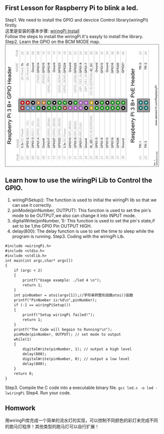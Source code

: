 ## First Lesson for Raspberry Pi to blink a led.
Step1. We need to install the GPIO and devcice Control library(wiringPi) firstly.  
这里是安装的基本步骤: [wiringPi Install](https://www.cnblogs.com/uestc-mm/p/6290521.html)  
Follow the steps to install the wiringPi.It's easyly to install the library.  
Step2. Learn the GPIO on the BCM MODE map.  
![GPIO MAPPING](https://github.com/embedded-learning-group/Linux_Learning/blob/master/20190806_Lesson3/GPIO.png)
## Learn how to use the wiringPi Lib to Control the GPIO.  
1. wiringPiSetup(): The function is used to initial the wiringPi lib so that we can use it correctly.
2. pinMode(pinNumber, OUTPUT): This function is used to set the pin's mode to be OUTPUT,we also can change it into INPUT mode.
3. digitalWrite(pinNumber, 1): This function is used to set the pin's state,if set to be 1,the GPIO Pin OUTPUT HIGH.
4. delay(800): The delay function is use to set the time to sleep while the program is running.
Step3. Coding with the wiringPi Lib.
```
#include <wiringPi.h>
#include <stdio.h>
#include <stdlib.h>
int main(int argc,char* argv[])
{
    if (argc < 2)
    {
        printf("Usage example: ./led 4 \n");
        return 1;
    }
    int pinNumber = atoi(argv[1]);//字符串转整形函数atoi()函数
    printf("PinNumber is:%d\n",pinNumber);
    if (-1 == wiringPiSetup())
    {
        printf("Setup wiringPi failed!");
        return 1;
    }
    printf("The Code will begain to Running!\n");
    pinMode(pinNumber, OUTPUT); // set mode to output 
    while(1) 
    {
        digitalWrite(pinNumber, 1); // output a high level 
        delay(800);
        digitalWrite(pinNumber, 0); // output a low level 
        delay(800);
    }
    return 0;
}
```
Step3. Compile the C code into a executable binary file.
`gcc led.c -o led -lwiringPi`
Step4. Run your code.
## Homwork
用wiringPi库完成一个简单的流水灯的实现，可以控制不同颜色的彩灯来完成不同的跑马灯程序！其他类型的跑马灯可以自行扩展！
